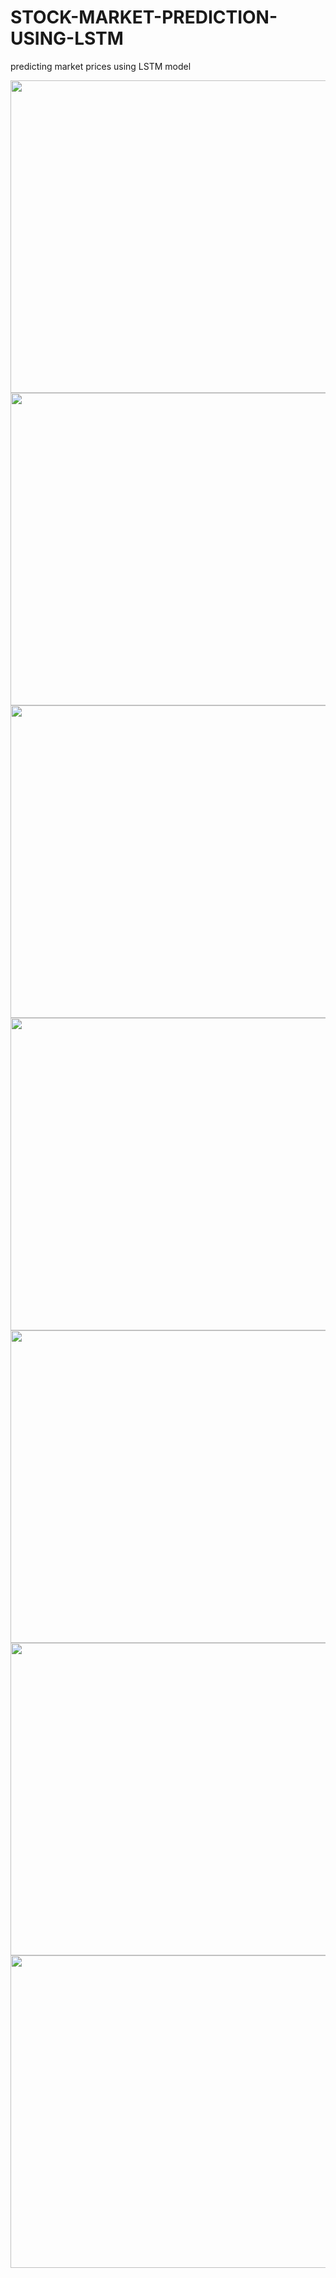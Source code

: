 # STOCK-MARKET-PREDICTION-USING-LSTM
predicting market prices using LSTM model


<img src="https://github.com/kunal23g/STOCK-MARKET-PREDICTION-USING-LSTM/assets/141353869/b9005350-04f6-4e0b-90e4-248d664ad33e" width="700" height="500">




<img src="https://github.com/kunal23g/STOCK-MARKET-PREDICTION-USING-LSTM/assets/141353869/5e6adf3b-2f6b-43be-879a-0ca541d0a0ab" width="700" height="500">
<img src="https://github.com/kunal23g/STOCK-MARKET-PREDICTION-USING-LSTM/assets/141353869/f908da68-fbc6-422e-874f-a00bcaf9782f" width="700" height="500">
<img src="https://github.com/kunal23g/STOCK-MARKET-PREDICTION-USING-LSTM/assets/141353869/645381f2-d6df-4513-9a91-e38bd6716375" width="700" height="500">
<img src="https://github.com/kunal23g/STOCK-MARKET-PREDICTION-USING-LSTM/assets/141353869/acf0db33-9820-476a-8c69-4f7aca671494" width="700" height="500">
<img src="https://github.com/kunal23g/STOCK-MARKET-PREDICTION-USING-LSTM/assets/141353869/59c50cbb-df38-45f2-8c1b-53ab58fa1e22" width="700" height="500">
<img src="https://github.com/kunal23g/STOCK-MARKET-PREDICTION-USING-LSTM/assets/141353869/453b6fc6-f4e2-4199-bafe-11f8dec6b409" width="700" height="500">






